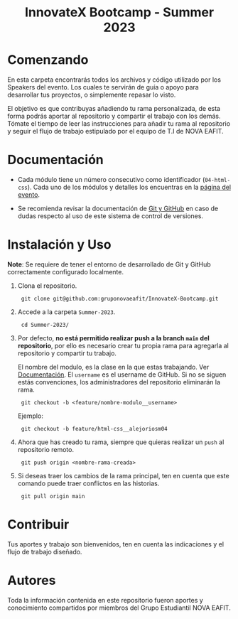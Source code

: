 <h1 align="center">InnovateX Bootcamp - Summer 2023</h1>

# Comenzando

En esta carpeta encontrarás todos los archivos y código utilizado por los Speakers del evento. Los cuales te servirán de guía o apoyo para desarrollar tus proyectos, o simplemente repasar lo visto.

El objetivo es que contribuyas añadiendo tu rama personalizada, de esta forma podrás aportar al repositorio y compartir el trabajo con los demás. Tómate el tiempo de leer las instrucciones para añadir tu rama al repositorio y seguir el flujo de trabajo estipulado por el equipo de T.I de NOVA EAFIT.

# Documentación

- Cada módulo tiene un número consecutivo como identificador (`04-html-css`). Cada uno de los módulos y detalles los encuentras en la [página del evento](https://novaeafit.notion.site/InnovateX-Summer-2023-8062a1e949b7416791cc50674aa06917).

- Se recomienda revisar la documentación de [Git y GitHub](https://alejoriosm04.notion.site/Git-GitHub-3a0ac1c7aa1d4cddaae89e639eba60c2?pvs=4) en caso de dudas respecto al uso de este sistema de control de versiones.

# Instalación y Uso

**Note**: Se requiere de tener el entorno de desarrollado de Git y GitHub correctamente configurado localmente.

1. Clona el repositorio.

        git clone git@github.com:gruponovaeafit/InnovateX-Bootcamp.git

2. Accede a la carpeta `Summer-2023`.

        cd Summer-2023/

3. Por defecto, **no está permitido realizar push a la branch `main` del repositorio**, por ello es necesario crear tu propia rama para agregarla al repositorio y compartir tu trabajo. 

    El nombre del modulo, es la clase en la que estas trabajando. Ver [Documentación](#documentación). El `username` es el username de GitHub. Si no se siguen estás convenciones, los administradores del repositorio eliminarán la rama.

        git checkout -b <feature/nombre-modulo__username>

    Ejemplo:

        git checkout -b feature/html-css__alejoriosm04

4. Ahora que has creado tu rama, siempre que quieras realizar un `push` al repositorio remoto.

        git push origin <nombre-rama-creada>

5. Si deseas traer los cambios de la rama principal, ten en cuenta que este comando puede traer conflictos en las historias.

        git pull origin main


# Contribuir

Tus aportes y trabajo son bienvenidos, ten en cuenta las indicaciones y el flujo de trabajo diseñado.

# Autores

Toda la información contenida en este repositorio fueron aportes y conocimiento compartidos por miembros del Grupo Estudiantil NOVA EAFIT.
